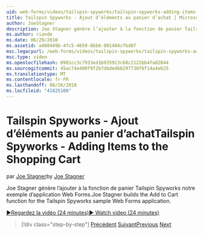 ```yaml
---
uid: web-forms/videos/tailspin-spyworks/tailspin-spyworks-adding-items-to-the-shopping-cart
title: Tailspin Spyworks - Ajout d’éléments au panier d’achat | Microsoft Docs
author: JoeStagner
description: Joe Stagner génère l’ajouter à la fonction de panier Tailspin Spyworks notre exemple d’application Web Forms.
ms.author: riande
ms.date: 06/29/2010
ms.assetid: a408449b-4fc5-4659-8bb6-801404cfbd8f
msc.legacyurl: /web-forms/videos/tailspin-spyworks/tailspin-spyworks-adding-items-to-the-shopping-cart
msc.type: video
ms.openlocfilehash: 0901cc3c7933ed1b935913c68c2121bb4fa02044
ms.sourcegitcommit: 45ac74e400f9f2b7dbded66297730f6f14a4eb25
ms.translationtype: MT
ms.contentlocale: fr-FR
ms.lasthandoff: 08/16/2018
ms.locfileid: "41825108"
---
```

<a name="tailspin-spyworks---adding-items-to-the-shopping-cart"></a><span data-ttu-id="0b654-103">Tailspin Spyworks - Ajout d’éléments au panier d’achat</span><span class="sxs-lookup"><span data-stu-id="0b654-103">Tailspin Spyworks - Adding Items to the Shopping Cart</span></span>
====================
<span data-ttu-id="0b654-104">par [Joe Stagner](https://github.com/JoeStagner)</span><span class="sxs-lookup"><span data-stu-id="0b654-104">by [Joe Stagner](https://github.com/JoeStagner)</span></span>

<span data-ttu-id="0b654-105">Joe Stagner génère l’ajouter à la fonction de panier Tailspin Spyworks notre exemple d’application Web Forms.</span><span class="sxs-lookup"><span data-stu-id="0b654-105">Joe Stagner builds the Add to Cart function for the Tailspin Spyworks sample Web Forms application.</span></span>

[<span data-ttu-id="0b654-106">&#9654;Regardez la vidéo (24 minutes)</span><span class="sxs-lookup"><span data-stu-id="0b654-106">&#9654; Watch video (24 minutes)</span></span>](https://channel9.msdn.com/Blogs/ASP-NET-Site-Videos/tailspin-spyworks-adding-items-to-the-shopping-cart)

> [!div class="step-by-step"]
> <span data-ttu-id="0b654-107">[Précédent](tailspin-spyworks-display-per-product-details.md)
> [Suivant](tailspin-spyworks-display-shopping-cart.md)</span><span class="sxs-lookup"><span data-stu-id="0b654-107">[Previous](tailspin-spyworks-display-per-product-details.md)
[Next](tailspin-spyworks-display-shopping-cart.md)</span></span>
